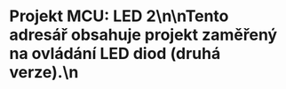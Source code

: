 # Projekt MCU: LED 2\n\nTento adresář obsahuje projekt zaměřený na ovládání LED diod (druhá verze).\n